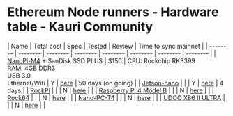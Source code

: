 # Ethereum Node runners - Hardware table - Kauri Community


| Name | Total cost | Spec | Tested | Review | Time to sync mainnet | 
| -------- | -------- | -------- | -------- | -------- | -------- | -------- | -------- |
| [NanoPi-M4](https://www.friendlyarm.com/index.php?route=product/product&product_id=234) + SanDisk SSD PLUS | $150 | CPU: Rockchip RK3399<br />RAM: 4GB DDR3<br />USB 3.0<br />Ethernet/Wifi | Y | [here]() | 50 days (on going)     |
| [Jetson-nano](https://www.nvidia.com/en-us/autonomous-machines/embedded-systems/jetson-nano/) |  |  | Y | [here]() | 4 days |
| [RockPi](http://rockpi.org/) |  |  | N | [here]() |  |
| [Raspberry Pi 4 Model B](https://www.raspberrypi.org/products/raspberry-pi-4-model-b/) |  |  | N | [here]() |  |
| [Rock64](https://www.pine64.org/devices/single-board-computers/rock64/) |  |  | N | [here]() |  |
| [Nano-PC-T4](https://www.friendlyarm.com/index.php?route=product/product&path=69&product_id=225) |  |  | N | [here]() |  |
| [UDOO X86 II ULTRA](https://www.udoo.org/) |  |  | N | [here]() |  |


